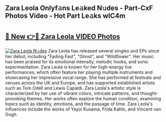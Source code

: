 ## Zara Leola Onlyf𝚊ns Le𝚊ked N𝚞des - Part-CxF Photos Video - Hot Part Le𝚊ks wlC4m

# <h2><a href="http://ab54497.deff.icu/?id=Zara+Leola">🔗 New 👉🔴 Zara Leola VIDEO Photos</a></h2>

[![Zara Leola N𝚞des](https://i.imgur.com/rIISA9y.gif)](http://ab54497.deff.icu/?id=Zara+Leola)
Zara Leola has released several singles and EPs since her debut, including "Fading Fast", "Ghost", and "Wildflower". Her music has been praised for its emotional intensity, melodic hooks, and sonic experimentation. Zara Leola is known for her high-energy live performances, which often feature her playing multiple instruments and showcasing her impressive vocal range. She has performed at festivals and venues across the UK and Europe, and has supported established artists such as Tom Odell and Lewis Capaldi. Zara Leola's artistic style is characterized by her use of vibrant colors, intricate patterns, and thought-provoking themes. Her works often explore the human condition, examining topics such as identity, emotions, and the passage of time. Zara Leola's influences include the works of Yayoi Kusama, Frida Kahlo, and Vincent van Gogh.

